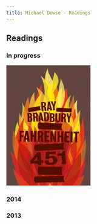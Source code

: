 ```yaml
---
title: Michael Dowse - Readings
---
```


## Readings

### In progress

![Fahrenheit 451](/images/fahrenheit_451.jpg)


### 2014


### 2013